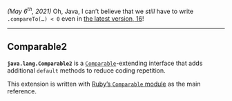 _(May 6<sup>th</sup>, 2021)_ Oh, Java, I can’t believe that we *still* have to write `.compareTo(…) < 0` even in [the latest version, 16](https://docs.oracle.com/en/java/javase/16/docs/api/java.base/java/lang/Comparable.html)!

----

## Comparable2
**`java.lang.Comparable2`** is a [`Comparable`](https://docs.oracle.com/en/java/javase/16/docs/api/java.base/java/lang/Comparable.html)-extending interface that adds additional `default` methods to reduce coding repetition.

This extension is written with [Ruby’s `Comparable` module](https://ruby-doc.org/core/Comparable.html)
as the main reference.